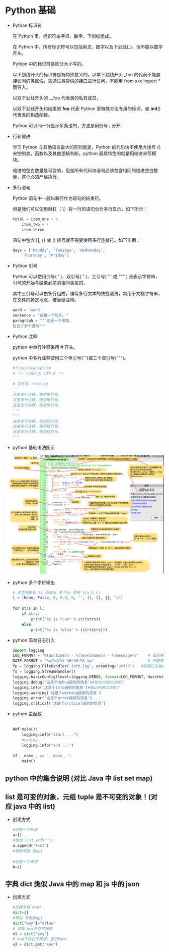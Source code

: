 # Python 基础

- Python 标识符

  在 Python 里，标识符由字母、数字、下划线组成。

  在 Python 中，所有标识符可以包括英文、数字以及下划线(\_)，但不能以数字开头。

  Python 中的标识符是区分大小写的。

  以下划线开头的标识符是有特殊意义的。以单下划线开头 \_foo 的代表不能直接访问的类属性，需通过类提供的接口进行访问，不能用 from xxx import \* 而导入。

  以双下划线开头的 \_\_foo 代表类的私有成员，

  以双下划线开头和结尾的 **foo** 代表 Python 里特殊方法专用的标识，如 **init**() 代表类的构造函数。

  Python 可以同一行显示多条语句，方法是用分号 ; 分开;

- 行和缩进

  学习 Python 与其他语言最大的区别就是，Python 的代码块不使用大括号 {} 来控制类，函数以及其他逻辑判断。python 最具特色的就是用缩进来写模块。

  缩进的空白数量是可变的，但是所有代码块语句必须包含相同的缩进空白数量，这个必须严格执行。

- 多行语句

  Python 语句中一般以新行作为语句的结束符。

  但是我们可以使用斜杠（ \）将一行的语句分为多行显示，如下所示：

  ```py
  total = item_one + \
      item_two + \
      item_three
  ```

  语句中包含 [], {} 或 () 括号就不需要使用多行连接符。如下实例：

  ```py
  days = ['Monday', 'Tuesday', 'Wednesday',
      'Thursday', 'Friday']

  ```

- Python 引号

  Python 可以使用引号( ' )、双引号( " )、三引号( ''' 或 """ ) 来表示字符串，引号的开始与结束必须的相同类型的。

  其中三引号可以由多行组成，编写多行文本的快捷语法，常用于文档字符串，在文件的特定地点，被当做注释。

  ```py
  word = 'word'
  sentence = "这是一个句子。"
  paragraph = """这是一个段落。
  包含了多个语句"""
  ```

- Python 注释

  python 中单行注释采用 # 开头。

  python 中多行注释使用三个单引号(''')或三个双引号(""")。

  ```py
  #!/usr/bin/python
  # -*- coding: UTF-8 -*-
  
  # 文件名：test.py
  '''
  这是多行注释，使用单引号。
  这是多行注释，使用单引号。
  这是多行注释，使用单引号。
  '''
  """
  这是多行注释，使用双引号。
  这是多行注释，使用双引号。
  这是多行注释，使用双引号。
  """
  ```

- python 基础语法图示

![基础语法图](../../Picture/Python%E5%9F%BA%E7%A1%80%E8%AF%AD%E6%B3%95%E8%AF%B4%E6%98%8E.png)

- python 多个字符输出

  ```py
  # 非空判断和 %s 的输出 多个%s 使用 %(a,b,c)
  l = [None, False, 0, 0.0, 0, '', (), [], {}, "a"]

  for strs in l:
      if strs:
          print("%s is true" % str(strs))
      else:
          print("%s is false" % (str(strs)))
  ```

- python 简单日志引入

  ```py
  import logging
  LOG_FORMAT = "%(asctime)s - %(levelname)s - %(message)s"    # 日志格式化输出
  DATE_FORMAT = "%m/%d/%Y %H:%M:%S %p"                        # 日期格式
  fp = logging.FileHandler('info.log', encoding='utf-8')   #配置日志输出文件和编码格式
  fs = logging.StreamHandler()
  logging.basicConfig(level=logging.DEBUG, format=LOG_FORMAT, datefmt=DATE_FORMAT, handlers=[fp, fs])    # 调用
  logging.debug('这是个debug级别的信息')#输出时被过滤掉了
  logging.info('这是个info级别的信息')#输出时被过滤掉了
  logging.warning('这是个warning级别的信息')
  logging.error('这是个error级别的信息')
  logging.critical('这是个critical级别的信息')
  ```

- python 主函数

  ```py
  
  def main():
      logging.info("start ...")
      #coding
      logging.info("end ...")
  
  if __name__ == '__main__':
      main()
  ```

## python 中的集合说明 (对比 Java 中 list set map)

## list 是可变的对象，元组 tuple 是不可变的对象！(对应 java 中的 list)

- 创建方式

  ```py
  #这是一个列表
  a=[]
  #增加 list.add("");
  a.append("test")
  #增删改查 查api
  
  #这是一个元组
  b=()
  ```

## 字典 dict 类似 Java 中的 map 和 js 中的 json

- 创建方式

  ```py
  #创建字典(map)
  dict={}
  #增加 其他查api
  dict["key"]="value"
  # 读取 key不存在报错
  v1 = dict["key"]
  # key不存在不报错，显示None
  v2 = dict.get("key")
  ```
